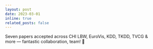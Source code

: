 ```yaml
---
layout: post
date: 2023-03-01
inline: true
related_posts: false
---
```


Seven papers accepted across CHI LBW, EuroVis, KDD, TKDD, TVCG & more — fantastic collaboration, team! 🌟